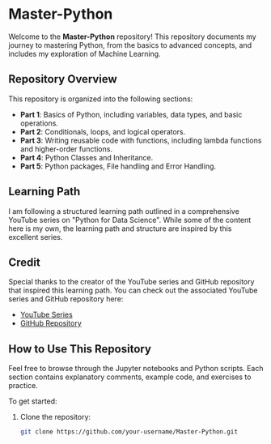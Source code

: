 # Master-Python

Welcome to the **Master-Python** repository! This repository documents my journey to mastering Python, from the basics to advanced concepts, and includes my exploration of Machine Learning.

## Repository Overview

This repository is organized into the following sections:

- **Part 1**: Basics of Python, including variables, data types, and basic operations.
- **Part 2**: Conditionals, loops, and logical operators.
- **Part 3**: Writing reusable code with functions, including lambda functions and higher-order functions.
- **Part 4**: Python Classes and Inheritance.
- **Part 5**: Python packages, File handling and Error Handling.



## Learning Path

I am following a structured learning path outlined in a comprehensive YouTube series on "Python for Data Science". While some of the content here is my own, the learning path and structure are inspired by this excellent series.

## Credit
Special thanks to the creator of the YouTube series and GitHub repository that inspired this learning path. You can check out the associated YouTube series and GitHub repository here:
  
- [YouTube Series](https://www.youtube.com/watch?v=yGN28LY5VuA&list=PPSV)
- [GitHub Repository](https://github.com/nicknochnack/PythonForDataScience)

## How to Use This Repository

Feel free to browse through the Jupyter notebooks and Python scripts. Each section contains explanatory comments, example code, and exercises to practice.

To get started:
1. Clone the repository:
   ```bash
   git clone https://github.com/your-username/Master-Python.git
